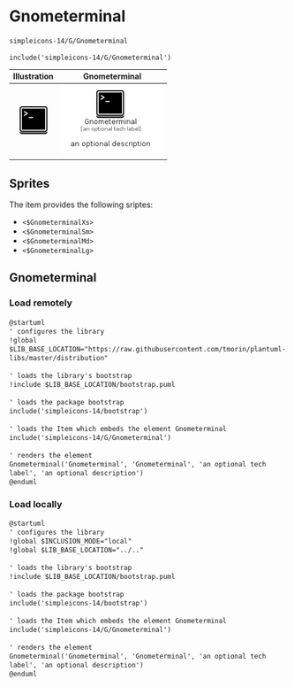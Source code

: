 # Gnometerminal


```text
simpleicons-14/G/Gnometerminal
```

```text
include('simpleicons-14/G/Gnometerminal')
```



| Illustration | Gnometerminal |
| :---: | :---: |
| ![illustration for Illustration](../../simpleicons-14/G/Gnometerminal.png) | ![illustration for Gnometerminal](../../simpleicons-14/G/Gnometerminal.Local.png) |



## Sprites
The item provides the following sriptes:

- `<$GnometerminalXs>`
- `<$GnometerminalSm>`
- `<$GnometerminalMd>`
- `<$GnometerminalLg>`





## Gnometerminal

### Load remotely
```plantuml
@startuml
' configures the library
!global $LIB_BASE_LOCATION="https://raw.githubusercontent.com/tmorin/plantuml-libs/master/distribution"

' loads the library's bootstrap
!include $LIB_BASE_LOCATION/bootstrap.puml

' loads the package bootstrap
include('simpleicons-14/bootstrap')

' loads the Item which embeds the element Gnometerminal
include('simpleicons-14/G/Gnometerminal')

' renders the element
Gnometerminal('Gnometerminal', 'Gnometerminal', 'an optional tech label', 'an optional description')
@enduml
```

### Load locally
```plantuml
@startuml
' configures the library
!global $INCLUSION_MODE="local"
!global $LIB_BASE_LOCATION="../.."

' loads the library's bootstrap
!include $LIB_BASE_LOCATION/bootstrap.puml

' loads the package bootstrap
include('simpleicons-14/bootstrap')

' loads the Item which embeds the element Gnometerminal
include('simpleicons-14/G/Gnometerminal')

' renders the element
Gnometerminal('Gnometerminal', 'Gnometerminal', 'an optional tech label', 'an optional description')
@enduml
```

